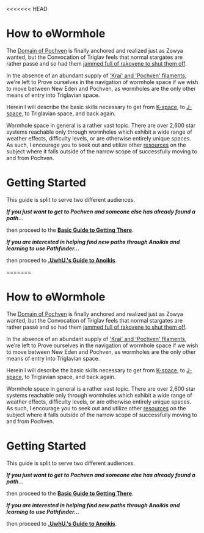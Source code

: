 <<<<<<< HEAD
# How to ~~o~~Wormhole

The [Domain of Pochven][1] is finally anchored and realized just as Zowya wanted, but the Convocation of Triglav feels that normal stargates are rather passé and so had them [jammed full of rakovene to shut them off][2].

In the absence of an abundant supply of ['Krai' and 'Pochven' filaments][3], we're left to Prove ourselves in the navigation of wormhole space if we wish to move between New Eden and Pochven, as wormholes are the only other means of entry into Triglavian space.

Herein I will describe the basic skills necessary to get from [K-space][4], to [J-space][5], to Triglavian space, and back again.

Wormhole space in general is a rather vast topic. There are over 2,600 star systems reachable only through wormholes which exhibit a wide range of weather effects, difficulty levels, or are otherwise entirely unique spaces. As such, I encourage you to seek out and utilize other [resources][6] on the subject where it falls outside of the narrow scope of successfully moving to and from Pochven.

# Getting Started

This guide is split to serve two different audiences. 

***If you just want to get to Pochven and someone else has already found a path...***

then proceed to the **[Basic Guide to Getting There][7]**.

***If you are interested in helping find new paths through Anoikis and learning to use Pathfinder...***

then proceed to **[.UwhU.'s Guide to Anoikis][8]**.

[1]: https://wiki.eveuniversity.org/Pochven
[2]: https://i.imgur.com/PZ2ueuV.png
[3]: https://wiki.eveuniversity.org/Pochven#Pochven_Region_Filaments
[4]: # "'Known-space' - space in the New Eden galaxy."
[5]: # "Wormhole space in the Anoikis galaxy - named for the fact that all but one wormhole star system is named in the format J######."
[6]: /resources.md
[7]: /basic.md
[8]: /advanced.md
=======
# How to ~~o~~Wormhole

The [Domain of Pochven][1] is finally anchored and realized just as Zowya wanted, but the Convocation of Triglav feels that normal stargates are rather passé and so had them [jammed full of rakovene to shut them off][2].

In the absence of an abundant supply of ['Krai' and 'Pochven' filaments][3], we're left to Prove ourselves in the navigation of wormhole space if we wish to move between New Eden and Pochven, as wormholes are the only other means of entry into Triglavian space.

Herein I will describe the basic skills necessary to get from [K-space][4], to [J-space][5], to Triglavian space, and back again.

Wormhole space in general is a rather vast topic. There are over 2,600 star systems reachable only through wormholes which exhibit a wide range of weather effects, difficulty levels, or are otherwise entirely unique spaces. As such, I encourage you to seek out and utilize other [resources][6] on the subject where it falls outside of the narrow scope of successfully moving to and from Pochven.

# Getting Started

This guide is split to serve two different audiences. 

***If you just want to get to Pochven and someone else has already found a path...***

then proceed to the **[Basic Guide to Getting There][7]**.

***If you are interested in helping find new paths through Anoikis and learning to use Pathfinder...***

then proceed to **[.UwhU.'s Guide to Anoikis][8]**.

[1]: https://wiki.eveuniversity.org/Pochven
[2]: https://i.imgur.com/PZ2ueuV.png
[3]: https://wiki.eveuniversity.org/Pochven#Pochven_Region_Filaments
[4]: # "'Known-space' - space in the New Eden galaxy."
[5]: # "Wormhole space in the Anoikis galaxy - named for the fact that all but one wormhole star system is named in the format J######."
[6]: /resources.md
[7]: /basic.md
[8]: /advanced.md
